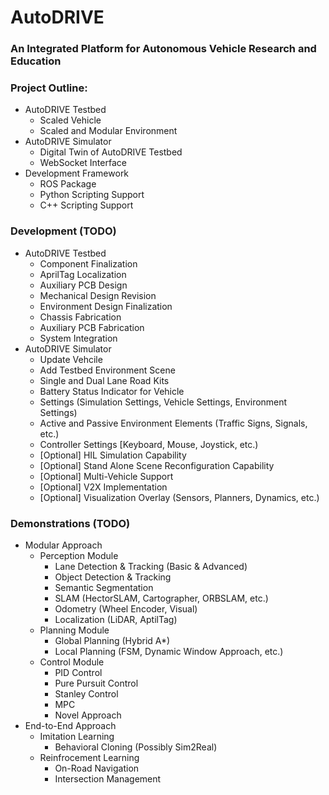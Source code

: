 # AutoDRIVE
### An Integrated Platform for Autonomous Vehicle Research and Education

### Project Outline:
- AutoDRIVE Testbed
  - Scaled Vehicle
  - Scaled and Modular Environment
- AutoDRIVE Simulator
  - Digital Twin of AutoDRIVE Testbed
  - WebSocket Interface
- Development Framework
  - ROS Package
  - Python Scripting Support
  - C++ Scripting Support

### Development (TODO)
- AutoDRIVE Testbed
  - Component Finalization
  - AprilTag Localization
  - Auxiliary PCB Design
  - Mechanical Design Revision
  - Environment Design Finalization
  - Chassis Fabrication
  - Auxiliary PCB Fabrication
  - System Integration
- AutoDRIVE Simulator
  - Update Vehcile
  - Add Testbed Environment Scene
  - Single and Dual Lane Road Kits
  - Battery Status Indicator for Vehicle
  - Settings (Simulation Settings, Vehicle Settings, Environment Settings)
  - Active and Passive Environment Elements (Traffic Signs, Signals, etc.)
  - Controller Settings [Keyboard, Mouse, Joystick, etc.)
  - [Optional] HIL Simulation Capability
  - [Optional] Stand Alone Scene Reconfiguration Capability
  - [Optional] Multi-Vehicle Support
  - [Optional] V2X Implementation
  - [Optional] Visualization Overlay (Sensors, Planners, Dynamics, etc.)
  
### Demonstrations (TODO)
- Modular Approach
  - Perception Module
    - Lane Detection & Tracking (Basic & Advanced)
    - Object Detection & Tracking
    - Semantic Segmentation
    - SLAM (HectorSLAM, Cartographer, ORBSLAM, etc.)
    - Odometry (Wheel Encoder, Visual)
    - Localization (LiDAR, AptilTag)
  - Planning Module
    - Global Planning (Hybrid A*)
    - Local Planning (FSM, Dynamic Window Approach, etc.)
  - Control Module
    - PID Control
    - Pure Pursuit Control
    - Stanley Control
    - MPC
    - Novel Approach
- End-to-End Approach
  - Imitation Learning
    - Behavioral Cloning (Possibly Sim2Real)
  - Reinfrocement Learning
    - On-Road Navigation
    - Intersection Management
